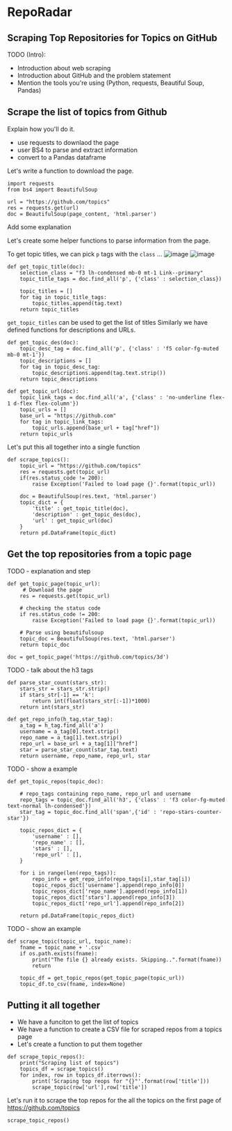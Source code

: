 # RepoRadar
## Scraping Top Repositories for Topics on GitHub
TODO (Intro):

- Introduction about web scraping
- Introduction about GitHub and the problem statement
- Mention the tools you're using (Python, requests, Beautiful Soup, Pandas)

## Scrape the list of topics from Github

Explain how you'll do it.

- use requests to downlaod the page
- user BS4 to parse and extract information
- convert to a Pandas dataframe

Let's write a function to download the page.
```
import requests
from bs4 import BeautifulSoup

url = "https://github.com/topics"
res = requests.get(url)
doc = BeautifulSoup(page_content, 'html.parser')
```

Add some explanation

Let's create some helper functions to parse information from the page.

To get topic titles, we can pick `p` tags with the `class` ...
![image](https://github.com/user-attachments/assets/088e4ac1-d12b-45c5-8eac-69dedc9f553c)
![image](https://github.com/user-attachments/assets/1cf1467f-e747-423c-bf7a-502a4e38e2b3)

```
def get_topic_title(doc):
    selection_class = "f3 lh-condensed mb-0 mt-1 Link--primary"
    topic_title_tags = doc.find_all('p', {'class' : selection_class})

    topic_titles = []
    for tag in topic_title_tags:
        topic_titles.append(tag.text)
    return topic_titles
```
`get_topic_titles` can be used to get the list of titles
Similarly we have defined functions for descriptions and URLs.

```
def get_topic_des(doc):
    topic_desc_tag = doc.find_all('p', {'class' : 'f5 color-fg-muted mb-0 mt-1'})
    topic_descriptions = []
    for tag in topic_desc_tag:
        topic_descriptions.append(tag.text.strip())
    return topic_descriptions

def get_topic_url(doc):
    topic_link_tags = doc.find_all('a', {'class' : 'no-underline flex-1 d-flex flex-column'})
    topic_urls = []
    base_url = "https://github.com"
    for tag in topic_link_tags:
        topic_urls.append(base_url + tag["href"])
    return topic_urls
```
Let's put this all together into a single function

```
def scrape_topics():
    topic_url = "https://github.com/topics"
    res = requests.get(topic_url)
    if(res.status_code != 200):
        raise Exception('Failed to load page {}'.format(topic_url))

    doc = BeautifulSoup(res.text, 'html.parser')
    topic_dict = {
        'title' : get_topic_title(doc),
        'description' : get_topic_des(doc),
        'url' : get_topic_url(doc)
    }
    return pd.DataFrame(topic_dict)
```

## Get the top repositories from a topic page

TODO - explanation and step
```
def get_topic_page(topic_url):
     # Download the page
    res = requests.get(topic_url)

    # checking the status code
    if res.status_code != 200:
        raise Exception('Failed to load page {}'.format(topic_url))

    # Parse using beautifulsoup
    topic_doc = BeautifulSoup(res.text, 'html.parser')
    return topic_doc
```

```
doc = get_topic_page('https://github.com/topics/3d')
```
TODO - talk about the h3 tags

```
def parse_star_count(stars_str):
    stars_str = stars_str.strip()
    if stars_str[-1] == 'k':
        return int(float(stars_str[:-1])*1000)
    return int(stars_str)
```
```
def get_repo_info(h_tag,star_tag):
    a_tag = h_tag.find_all('a')
    username = a_tag[0].text.strip()
    repo_name = a_tag[1].text.strip()
    repo_url = base_url + a_tag[1]["href"]
    star = parse_star_count(star_tag.text)
    return username, repo_name, repo_url, star
```
TODO - show a example
```
def get_topic_repos(topic_doc):
    
    # repo_tags containing repo_name, repo_url and username
    repo_tags = topic_doc.find_all('h3', {'class' : 'f3 color-fg-muted text-normal lh-condensed'})
    star_tag = topic_doc.find_all('span',{'id' : 'repo-stars-counter-star'})

    topic_repos_dict = {
        'username' : [],
        'repo_name' : [],
        'stars' : [],
        'repo_url' : [],
    }

    for i in range(len(repo_tags)):
        repo_info = get_repo_info(repo_tags[i],star_tag[i])
        topic_repos_dict['username'].append(repo_info[0])
        topic_repos_dict['repo_name'].append(repo_info[1])
        topic_repos_dict['stars'].append(repo_info[3])
        topic_repos_dict['repo_url'].append(repo_info[2])

    return pd.DataFrame(topic_repos_dict)
```

TODO - show an example
```
def scrape_topic(topic_url, topic_name):
    fname = topic_name + '.csv'
    if os.path.exists(fname):
        print("The file {} already exists. Skipping..".format(fname))
        return
        
    topic_df = get_topic_repos(get_topic_page(topic_url))
    topic_df.to_csv(fname, index=None)
```
## Putting it all together

- We have a funciton to get the list of topics
- We have a function to create a CSV file for scraped repos from a topics page
- Let's create a function to put them together

```
def scrape_topic_repos():
    print("Scraping list of topics")
    topics_df = scrape_topics()
    for index, row in topics_df.iterrows():
        print('Scraping top reops for "{}"'.format(row['title']))
        scrape_topic(row['url'],row['title'])
```
Let's run it to scrape the top repos for the all the topics on the first page of https://github.com/topics
```
scrape_topic_repos()
```


